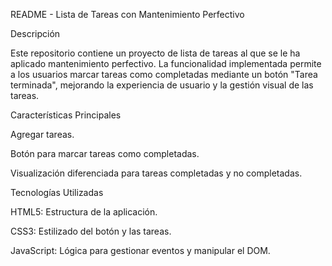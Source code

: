 README - Lista de Tareas con Mantenimiento Perfectivo

Descripción

Este repositorio contiene un proyecto de lista de tareas al que se le ha aplicado mantenimiento perfectivo. La funcionalidad implementada permite a los usuarios marcar tareas como completadas mediante un botón "Tarea terminada", mejorando la experiencia de usuario y la gestión visual de las tareas.

Características Principales

Agregar tareas.

Botón para marcar tareas como completadas.

Visualización diferenciada para tareas completadas y no completadas.

Tecnologías Utilizadas

HTML5: Estructura de la aplicación.

CSS3: Estilizado del botón y las tareas.

JavaScript: Lógica para gestionar eventos y manipular el DOM.